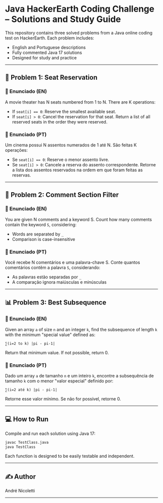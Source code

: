 # Java HackerEarth Coding Challenge – Solutions and Study Guide

This repository contains three solved problems from a Java online coding test on HackerEarth. Each problem includes:
- English and Portuguese descriptions
- Fully commented Java 17 solutions
- Designed for study and practice

---

## 🚀 Problem 1: Seat Reservation

### 📝 Enunciado (EN)
A movie theater has N seats numbered from 1 to N. There are K operations:
- If `seat[i] == 0`: Reserve the smallest available seat.
- If `seat[i] > 0`: Cancel the reservation for that seat.
  Return a list of all reserved seats in the order they were reserved.

### 📌 Enunciado (PT)
Um cinema possui N assentos numerados de 1 até N. São feitas K operações:
- Se `seat[i] == 0`: Reserve o menor assento livre.
- Se `seat[i] > 0`: Cancele a reserva do assento correspondente.
  Retorne a lista dos assentos reservados na ordem em que foram feitas as reservas.

---

## 🧵 Problem 2: Comment Section Filter

### 📝 Enunciado (EN)
You are given N comments and a keyword S. Count how many comments contain the keyword `S`, considering:
- Words are separated by `_`
- Comparison is case-insensitive

### 📌 Enunciado (PT)
Você recebe N comentários e uma palavra-chave S. Conte quantos comentários contêm a palavra `S`, considerando:
- As palavras estão separadas por `_`
- A comparação ignora maiúsculas e minúsculas

---

## 📊 Problem 3: Best Subsequence

### 📝 Enunciado (EN)
Given an array `a` of size `n` and an integer `k`, find the subsequence of length `k` with the minimum "special value" defined as:
```
∑(i=2 to k) |pi - pi-1|
```
Return that minimum value. If not possible, return 0.

### 📌 Enunciado (PT)
Dado um array `a` de tamanho `n` e um inteiro `k`, encontre a subsequência de tamanho `k` com o menor "valor especial" definido por:
```
∑(i=2 até k) |pi - pi-1|
```
Retorne esse valor mínimo. Se não for possível, retorne 0.

---

## 💻 How to Run

Compile and run each solution using Java 17:
```bash
javac TestClass.java
java TestClass
```

Each function is designed to be easily testable and independent.

---

## ✍️ Author
André Nicoletti

---